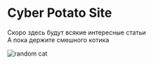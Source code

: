 # Cyber Potato Site

Скоро здесь будут всякие интересные статьи  
А пока держите смешного котика

![random cat](https://cataas.com/cat/cute)